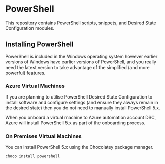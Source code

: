# PowerShell
This repository contains PowerShell scripts, snippets, and Desired State Configuration modules.

## Installing PowerShell
PowerShell is included in the Windows operating system however earlier versions of Windows have earlier versions of PowerShell,
and you really need the latest version to take advantage of the simplified (and more powerful) features.

### Azure Virtual Machines
If you are planning to utilise PowerShell Desired State Configuration to install software and configure settings 
(and ensure they always remain in the desired state) then you do not need to manually install PowerShell 5.x.

When you onboard a virtual machine to Azure automation account DSC, Azure will install PowerShell 5.x as part of the onboarding process.

### On Premises Virtual Machines
You can install PowerShell 5.x using the Chocolatey package manager.
````powershell
choco install powershell
````
